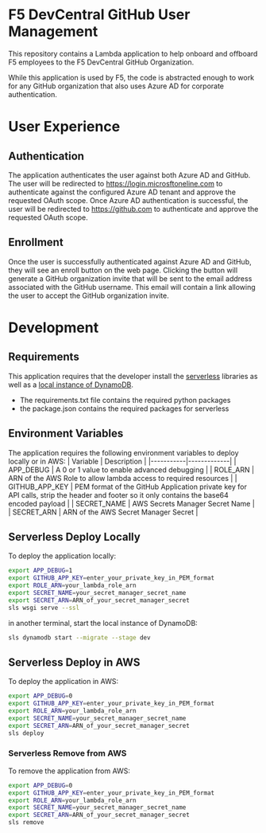 # F5 DevCentral GitHub User Management
This repository contains a Lambda application to help onboard and offboard F5 employees to the F5 DevCentral GitHub Organization.

While this application is used by F5, the code is abstracted enough to work for any GitHub organization that also uses Azure AD for corporate authentication.


# User Experience
## Authentication
The application authenticates the user against both Azure AD and GitHub.  The user will be redirected to https://login.microsftoneline.com to authenticate against the configured Azure AD tenant and approve the requested OAuth scope.  Once Azure AD authentication is successful, the user will be redirected to https://github.com to authenticate and approve the requested OAuth scope.  

## Enrollment
Once the user is successfully authenticated against Azure AD and GitHub, they will see an enroll button on the web page.  Clicking the button will generate a GitHub organization invite that will be sent to the email address associated with the GitHub username.  This email will contain a link allowing the user to accept the GitHub organization invite.  

# Development

## Requirements
This application requires that the developer install the [serverless](https://www.serverless.com/framework/docs/providers/aws/guide/installation/) libraries as well as a [local instance of DynamoDB](https://docs.aws.amazon.com/amazondynamodb/latest/developerguide/DynamoDBLocal.html). 

 * The requirements.txt file contains the required python packages
 * the package.json contains the required packages for serverless

## Environment Variables
The application requires the following environment variables to deploy locally or in AWS:
| Variable  | Description |
|-----------|-------------|
| APP_DEBUG | A 0 or 1 value to enable advanced debugging |
| ROLE_ARN | ARN of the AWS Role to allow lambda access to required resources | 
| GITHUB_APP_KEY | PEM format of the GitHub Application private key for API calls, strip the header and footer so it only contains the base64 encoded payload |
| SECRET_NAME | AWS Secrets Manager Secret Name |
| SECRET_ARN | ARN of the AWS Secret Manager Secret |


## Serverless Deploy Locally
To deploy the application locally:

```bash
export APP_DEBUG=1
export GITHUB_APP_KEY=enter_your_private_key_in_PEM_format
export ROLE_ARN=your_lambda_role_arn
export SECRET_NAME=your_secret_manager_secret_name
export SECRET_ARN=ARN_of_your_secret_manager_secret
sls wsgi serve --ssl
```

in another terminal, start the local instance of DynamoDB:
```bash
sls dynamodb start --migrate --stage dev
```


## Serverless Deploy in AWS
To deploy the application in AWS:

```bash
export APP_DEBUG=0
export GITHUB_APP_KEY=enter_your_private_key_in_PEM_format
export ROLE_ARN=your_lambda_role_arn
export SECRET_NAME=your_secret_manager_secret_name
export SECRET_ARN=ARN_of_your_secret_manager_secret
sls deploy
```

### Serverless Remove from AWS
To remove the application from AWS:

```bash
export APP_DEBUG=0
export GITHUB_APP_KEY=enter_your_private_key_in_PEM_format
export ROLE_ARN=your_lambda_role_arn
export SECRET_NAME=your_secret_manager_secret_name
export SECRET_ARN=ARN_of_your_secret_manager_secret
sls remove
```